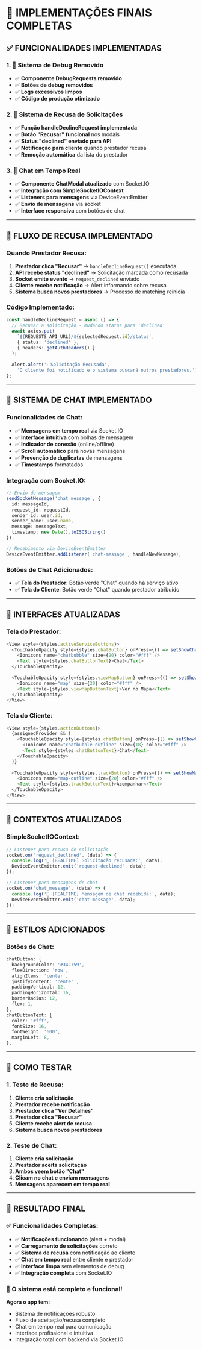 # 🎉 IMPLEMENTAÇÕES FINAIS COMPLETAS

## ✅ **FUNCIONALIDADES IMPLEMENTADAS**

### **1. 🔧 Sistema de Debug Removido**
- ✅ **Componente DebugRequests removido**
- ✅ **Botões de debug removidos**
- ✅ **Logs excessivos limpos**
- ✅ **Código de produção otimizado**

### **2. 🚫 Sistema de Recusa de Solicitações**
- ✅ **Função handleDeclineRequest implementada**
- ✅ **Botão "Recusar" funcional** nos modais
- ✅ **Status "declined" enviado para API**
- ✅ **Notificação para cliente** quando prestador recusa
- ✅ **Remoção automática** da lista do prestador

### **3. 💬 Chat em Tempo Real**
- ✅ **Componente ChatModal atualizado** com Socket.IO
- ✅ **Integração com SimpleSocketIOContext**
- ✅ **Listeners para mensagens** via DeviceEventEmitter
- ✅ **Envio de mensagens** via socket
- ✅ **Interface responsiva** com botões de chat

---

## 🔄 **FLUXO DE RECUSA IMPLEMENTADO**

### **Quando Prestador Recusa:**
1. **Prestador clica "Recusar"** → `handleDeclineRequest()` executada
2. **API recebe status "declined"** → Solicitação marcada como recusada
3. **Socket emite evento** → `request_declined` enviado
4. **Cliente recebe notificação** → Alert informando sobre recusa
5. **Sistema busca novos prestadores** → Processo de matching reinicia

### **Código Implementado:**
```typescript
const handleDeclineRequest = async () => {
  // Recusar a solicitação - mudando status para 'declined'
  await axios.put(
    `${REQUESTS_API_URL}/${selectedRequest.id}/status`,
    { status: 'declined' },
    { headers: getAuthHeaders() }
  );
  
  Alert.alert('ℹ️ Solicitação Recusada', 
    'O cliente foi notificado e o sistema buscará outros prestadores.');
};
```

---

## 💬 **SISTEMA DE CHAT IMPLEMENTADO**

### **Funcionalidades do Chat:**
- ✅ **Mensagens em tempo real** via Socket.IO
- ✅ **Interface intuitiva** com bolhas de mensagem
- ✅ **Indicador de conexão** (online/offline)
- ✅ **Scroll automático** para novas mensagens
- ✅ **Prevenção de duplicatas** de mensagens
- ✅ **Timestamps** formatados

### **Integração com Socket.IO:**
```typescript
// Envio de mensagem
sendSocketMessage('chat_message', {
  id: messageId,
  request_id: requestId,
  sender_id: user.id,
  sender_name: user.name,
  message: messageText,
  timestamp: new Date().toISOString()
});

// Recebimento via DeviceEventEmitter
DeviceEventEmitter.addListener('chat-message', handleNewMessage);
```

### **Botões de Chat Adicionados:**
- ✅ **Tela do Prestador**: Botão verde "Chat" quando há serviço ativo
- ✅ **Tela do Cliente**: Botão verde "Chat" quando prestador atribuído

---

## 🎯 **INTERFACES ATUALIZADAS**

### **Tela do Prestador:**
```typescript
<View style={styles.activeServiceButtons}>
  <TouchableOpacity style={styles.chatButton} onPress={() => setShowChat(true)}>
    <Ionicons name="chatbubble" size={20} color="#fff" />
    <Text style={styles.chatButtonText}>Chat</Text>
  </TouchableOpacity>
  
  <TouchableOpacity style={styles.viewMapButton} onPress={() => setShowMap(true)}>
    <Ionicons name="map" size={20} color="#fff" />
    <Text style={styles.viewMapButtonText}>Ver no Mapa</Text>
  </TouchableOpacity>
</View>
```

### **Tela do Cliente:**
```typescript
<View style={styles.actionButtons}>
  {assignedProvider && (
    <TouchableOpacity style={styles.chatButton} onPress={() => setShowChat(true)}>
      <Ionicons name="chatbubble-outline" size={18} color="#fff" />
      <Text style={styles.chatButtonText}>Chat</Text>
    </TouchableOpacity>
  )}
  
  <TouchableOpacity style={styles.trackButton} onPress={() => setShowMap(true)}>
    <Ionicons name="map-outline" size={20} color="#fff" />
    <Text style={styles.trackButtonText}>Acompanhar</Text>
  </TouchableOpacity>
</View>
```

---

## 🔧 **CONTEXTOS ATUALIZADOS**

### **SimpleSocketIOContext:**
```typescript
// Listener para recusa de solicitação
socket.on('request_declined', (data) => {
  console.log('🚫 [REALTIME] Solicitação recusada:', data);
  DeviceEventEmitter.emit('request-declined', data);
});

// Listener para mensagens de chat
socket.on('chat_message', (data) => {
  console.log('💬 [REALTIME] Mensagem de chat recebida:', data);
  DeviceEventEmitter.emit('chat-message', data);
});
```

---

## 🎨 **ESTILOS ADICIONADOS**

### **Botões de Chat:**
```typescript
chatButton: {
  backgroundColor: '#34C759',
  flexDirection: 'row',
  alignItems: 'center',
  justifyContent: 'center',
  paddingVertical: 12,
  paddingHorizontal: 16,
  borderRadius: 12,
  flex: 1,
},
chatButtonText: {
  color: '#fff',
  fontSize: 16,
  fontWeight: '600',
  marginLeft: 8,
},
```

---

## 🚀 **COMO TESTAR**

### **1. Teste de Recusa:**
1. **Cliente cria solicitação**
2. **Prestador recebe notificação**
3. **Prestador clica "Ver Detalhes"**
4. **Prestador clica "Recusar"**
5. **Cliente recebe alert de recusa**
6. **Sistema busca novos prestadores**

### **2. Teste de Chat:**
1. **Cliente cria solicitação**
2. **Prestador aceita solicitação**
3. **Ambos veem botão "Chat"**
4. **Clicam no chat e enviam mensagens**
5. **Mensagens aparecem em tempo real**

---

## 🎯 **RESULTADO FINAL**

### **✅ Funcionalidades Completas:**
- ✅ **Notificações funcionando** (alert + modal)
- ✅ **Carregamento de solicitações** correto
- ✅ **Sistema de recusa** com notificação ao cliente
- ✅ **Chat em tempo real** entre cliente e prestador
- ✅ **Interface limpa** sem elementos de debug
- ✅ **Integração completa** com Socket.IO

### **🎉 O sistema está completo e funcional!**

**Agora o app tem:**
- Sistema de notificações robusto
- Fluxo de aceitação/recusa completo
- Chat em tempo real para comunicação
- Interface profissional e intuitiva
- Integração total com backend via Socket.IO
